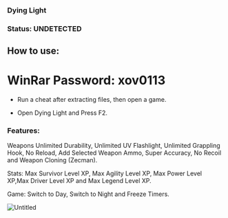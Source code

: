 ### Dying Light

### Status: UNDETECTED

## How to use:

# WinRar Password: xov0113

- Run a cheat after extracting files, then open a game.

- Open Dying Light and Press F2.

### Features:

Weapons Unlimited Durability, Unlimited UV Flashlight, Unlimited Grappling Hook, No Reload, Add Selected Weapon Ammo, Super Accuracy, No Recoil and Weapon Cloning (Zecman).

Stats: Max Survivor Level XP, Max Agility Level XP, Max Power Level XP,Max Driver Level XP and Max Legend Level XP.

Game: Switch to Day, Switch to Night and Freeze Timers.

![Untitled](https://user-images.githubusercontent.com/116127881/196998425-69ac1a3e-87ae-479b-90c0-8288e688b1bb.png)
